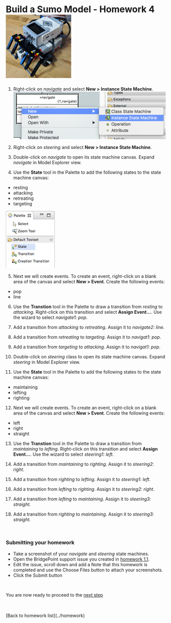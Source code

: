 # Build a Sumo Model - Homework 4  ![robot](../img/sumo_robot.jpg)  

1) Right-click on *navigate* and select **New > Instance State Machine**.   
![screen](../img/sumo_hw_4.1.png)  

2) Right-click on *steering* and select **New > Instance State Machine**.   

3) Double-click on *navigate* to open its state machine canvas. Expand
*navigate* in Model Explorer view.   

4) Use the **State** tool in the Palette to add the following states to the 
state machine canvas:
  * resting
  * attacking
  * retreating
  * targeting   

![screen](../img/sumo_hw_4.2.png)  

5) Next we will create events.  To create an event, right-click on a blank
area of the canvas and select **New > Event**.  Create the following events:
  * pop
  * line

6) Use the **Transtion** tool in the Palette to draw a transition from *resting* 
to *attacking*.  Right-click on this transition and select **Assign Event...**. Use 
the wizard to select *navigate1: pop*.   

7) Add a transition from *attacking* to *retreating*.  Assign it to *navigate2: line*.  
  
8) Add a transition from *retreating* to *targeting*.  Assign it to *navigat1: pop*.  
  
9) Add a transition from *targeting* to *attacking*.  Assign it to *navigat1: pop*.  
  
10) Double-click on *steering* class to open its state machine canvas. Expand
*steering* in Model Explorer view.   

11) Use the **State** tool in the Palette to add the following states to the 
state machine canvas:
  * maintaining
  * lefting
  * righting  

12) Next we will create events.  To create an event, right-click on a blank
area of the canvas and select **New > Event**.  Create the following events:
  * left
  * right
  * straight

13) Use the **Transtion** tool in the Palette to draw a transition from *maintaining* 
to *lefting*.  Right-click on this transition and select **Assign Event...**. Use 
the wizard to select *steering1: left*.   

14) Add a transition from *maintaining* to *righting*.  Assign it to *steering2: right*.  
  
15) Add a transition from *righting* to *lefting*.  Assign it to *steering1: left*.  
  
16) Add a transition from *lefting* to *righting*.  Assign it to *steering2: right*.  
  
17) Add a transition from *lefting* to *maintaining*.  Assign it to *steering3: straight*.  
  
18) Add a transition from *righting* to *maintaining*.  Assign it to *steering3: straight*.   
 
<br/>

### Submitting your homework
* Take a screenshot of your *navigate* and *steering* state machines.   
* Open the BridgePoint support issue you created in [homework 1.1](1.1.html). 
* Edit the issue, scroll down and add a Note that this homework is completed and use the
Choose Files button to attach your screenshots.  
* Click the Submit button  


<br/>

You are now ready to proceed to the [next step](./sumo_create5.html)

<br/>
<br/>
[Back to homework list](../homework)  
